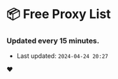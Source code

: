 # :package: Free Proxy List
### Updated every 15 minutes.

- Last updated: `2024-04-24 20:27`

:heart:

